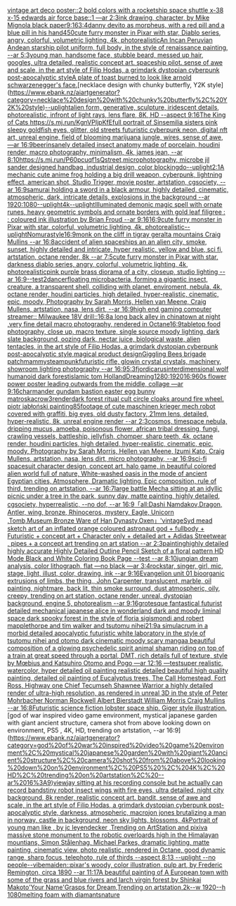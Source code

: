 [vintage art deco poster::2 bold colors with a rocketship space shuttle x-38 x-15 edwards air force base::1 —ar 2:3](https://www.ebank.nz/aiartgenerator?category=vintage%20art%20deco%20poster%3A%3A2%20bold%20colors%20with%20a%20rocketship%20space%20shuttle%20x-38%20x-15%20edwards%20air%20force%20base%3A%3A1%20%E2%80%94ar%202%3A3)[ink drawing, character, by Mike Mignola black paper](https://www.ebank.nz/aiartgenerator?category=ink%20drawing%2C%20character%2C%20by%20Mike%20Mignola%20black%20paper)[9:16](https://www.ebank.nz/aiartgenerator?category=9%3A16)[3:4](https://www.ebank.nz/aiartgenerator?category=3%3A4)[danny devito as morpheus, with a red pill and a blue pill in his hand](https://www.ebank.nz/aiartgenerator?category=danny%20devito%20as%20morpheus%2C%20with%20a%20red%20pill%20and%20a%20blue%20pill%20in%20his%20hand)[450](https://www.ebank.nz/aiartgenerator?category=450)[cute furry monster in Pixar with star, Diablo series, angry, colorful, volumetric lighting, 4k, photorealistic](https://www.ebank.nz/aiartgenerator?category=cute%20furry%20monster%20in%20Pixar%20with%20star%2C%20Diablo%20series%2C%20angry%2C%20colorful%2C%20volumetric%20lighting%2C%204k%2C%20photorealistic)[](https://www.ebank.nz/aiartgenerator?category=)[An Incan Peruvian Andean starship pilot uniform, full body, in the style of renaissance painting, --ar 5:3](https://www.ebank.nz/aiartgenerator?category=An%20Incan%20Peruvian%20Andean%20starship%20pilot%20uniform%2C%20full%20body%2C%20in%20the%20style%20of%20renaissance%20painting%2C%20--ar%205%3A3)[young man, handsome face, stubble beard, messed up hair, googles, ultra detailed, realistic concept art. spaceship pilot. sense of awe and scale, in the art style of Filip Hodas, a grimdark dystopian cyberpunk post-apocalyptic style](https://www.ebank.nz/aiartgenerator?category=young%20man%2C%20handsome%20face%2C%20stubble%20beard%2C%20messed%20up%20hair%2C%20googles%2C%20ultra%20detailed%2C%20realistic%20concept%20art.%20spaceship%20pilot.%20sense%20of%20awe%20and%20scale%2C%20in%20the%20art%20style%20of%20Filip%20Hodas%2C%20a%20grimdark%20dystopian%20cyberpunk%20post-apocalyptic%20style)[A plate of toast burned to look like arnold schwarzenegger's face.](https://www.ebank.nz/aiartgenerator?category=A%20plate%20of%20toast%20burned%20to%20look%20like%20arnold%20schwarzenegger%27s%20face.)[necklace design with chunky butterfly, Y2K style](https://www.ebank.nz/aiartgenerator?category=necklace%20design%20with%20chunky%20butterfly%2C%20Y2K%20style)[--uplight](https://www.ebank.nz/aiartgenerator?category=--uplight)[alien form, generative, sculpture, iridescent details, photorealistic, infront of light rays, lens flare, 8K, HD --aspect 9:16](https://www.ebank.nz/aiartgenerator?category=alien%20form%2C%20generative%2C%20sculpture%2C%20iridescent%20details%2C%20photorealistic%2C%20infront%20of%20light%20rays%2C%20lens%20flare%2C%208K%2C%20HD%20--aspect%209%3A16)[The King of Cats <https://s.mj.run/KgnVPIjpKfE>](https://www.ebank.nz/aiartgenerator?category=The%20King%20of%20Cats%20%3Chttps%3A//s.mj.run/KgnVPIjpKfE%3E)[full portrait of Sinsemilia sisters pink sleepy goldfish eyes, glitter, old streets futuristic cyberpunk neon, digital nft art, unreal engine, field of blooming marijuana jungle, wires, sense of awe, —ar 16:9](https://www.ebank.nz/aiartgenerator?category=full%20portrait%20of%20Sinsemilia%20sisters%20pink%20sleepy%20goldfish%20eyes%2C%20glitter%2C%20old%20streets%20futuristic%20cyberpunk%20neon%2C%20digital%20nft%20art%2C%20unreal%20engine%2C%20field%20of%20blooming%20marijuana%20jungle%2C%20wires%2C%20sense%20of%20awe%2C%20%E2%80%94ar%2016%3A9)[beer](https://www.ebank.nz/aiartgenerator?category=beer)[insanely detailed insect anatomy made of porcelain, houdini render, macro photography, minimalism, 4k, james jean, --ar 8:10](https://www.ebank.nz/aiartgenerator?category=insanely%20detailed%20insect%20anatomy%20made%20of%20porcelain%2C%20houdini%20render%2C%20macro%20photography%2C%20minimalism%2C%204k%2C%20james%20jean%2C%20--ar%208%3A10)[<https://s.mj.run/P60pcuqf1sQ>](https://www.ebank.nz/aiartgenerator?category=%3Chttps%3A//s.mj.run/P60pcuqf1sQ%3E)[street,](https://www.ebank.nz/aiartgenerator?category=street%2C)[microphotography, microbe jil sander designed handbag, industrial design, color blocking](https://www.ebank.nz/aiartgenerator?category=microphotography%2C%20microbe%20jil%20sander%20designed%20handbag%2C%20industrial%20design%2C%20color%20blocking)[do](https://www.ebank.nz/aiartgenerator?category=do)[--uplight](https://www.ebank.nz/aiartgenerator?category=--uplight)[2:1](https://www.ebank.nz/aiartgenerator?category=2%3A1)[A mechanic cute anime frog holding a big drill weapon, cyberpunk, lightning effect, american shot, Studio Trigger, movie poster, artstation, cgsociety, --ar 16:9](https://www.ebank.nz/aiartgenerator?category=A%20mechanic%20cute%20anime%20frog%20holding%20a%20big%20drill%20weapon%2C%20cyberpunk%2C%20lightning%20effect%2C%20american%20shot%2C%20Studio%20Trigger%2C%20movie%20poster%2C%20artstation%2C%20cgsociety%2C%20--ar%2016%3A9)[samurai holding a sword in a black armour, highly detailed, cinematic, atmospheric, dark, intricate details, explosions in the background --ar 1920:1080](https://www.ebank.nz/aiartgenerator?category=samurai%20holding%20a%20sword%20in%20a%20black%20armour%2C%20highly%20detailed%2C%20cinematic%2C%20atmospheric%2C%20dark%2C%20intricate%20details%2C%20explosions%20in%20the%20background%20--ar%201920%3A1080)[--uplight](https://www.ebank.nz/aiartgenerator?category=--uplight)[4k](https://www.ebank.nz/aiartgenerator?category=4k)[--uplight](https://www.ebank.nz/aiartgenerator?category=--uplight)[Illuminated demonic magic spell with ornate runes, heavy geometric symbols and ornate borders with gold leaf filigree : : coloured ink illustration by Brian Froud --ar 9:16](https://www.ebank.nz/aiartgenerator?category=Illuminated%20demonic%20magic%20spell%20with%20ornate%20runes%2C%20heavy%20geometric%20symbols%20and%20ornate%20borders%20with%20gold%20leaf%20filigree%20%3A%20%3A%20coloured%20ink%20illustration%20by%20Brian%20Froud%20--ar%209%3A16)[16:9](https://www.ebank.nz/aiartgenerator?category=16%3A9)[cute furry monster in Pixar with star, colorful, volumetric lighting, 4k, photorealistic](https://www.ebank.nz/aiartgenerator?category=cute%20furry%20monster%20in%20Pixar%20with%20star%2C%20colorful%2C%20volumetric%20lighting%2C%204k%2C%20photorealistic)[--uplight](https://www.ebank.nz/aiartgenerator?category=--uplight)[Nomura](https://www.ebank.nz/aiartgenerator?category=Nomura)[style](https://www.ebank.nz/aiartgenerator?category=style)[16:9](https://www.ebank.nz/aiartgenerator?category=16%3A9)[monk on the cliff in tigray geralta mountains Craig Mullins --ar 16:8](https://www.ebank.nz/aiartgenerator?category=monk%20on%20the%20cliff%20in%20tigray%20geralta%20mountains%20Craig%20Mullins%20--ar%2016%3A8)[accident of alien spaceships an an alien city, smoke, sunset, highly detailed and intricate, hyper realistic, yellow and blue, sci fi, artstation, octane render, 8k --ar 7:5](https://www.ebank.nz/aiartgenerator?category=accident%20of%20alien%20spaceships%20an%20an%20alien%20city%2C%20smoke%2C%20sunset%2C%20highly%20detailed%20and%20intricate%2C%20hyper%20realistic%2C%20yellow%20and%20blue%2C%20sci%20fi%2C%20artstation%2C%20octane%20render%2C%208k%20--ar%207%3A5)[cute furry monster in Pixar with star, darkness diablo series, angry, colorful, volumetric lighting, 4k, photorealistic](https://www.ebank.nz/aiartgenerator?category=cute%20furry%20monster%20in%20Pixar%20with%20star%2C%20darkness%20diablo%20series%2C%20angry%2C%20colorful%2C%20volumetric%20lighting%2C%204k%2C%20photorealistic)[pink purple brass diorama of a city, closeup, studio lighting --ar 16:9](https://www.ebank.nz/aiartgenerator?category=pink%20purple%20brass%20diorama%20of%20a%20city%2C%20closeup%2C%20studio%20lighting%20--ar%2016%3A9)[--test](https://www.ebank.nz/aiartgenerator?category=--test)[2](https://www.ebank.nz/aiartgenerator?category=2)[dancer](https://www.ebank.nz/aiartgenerator?category=dancer)[floating microbacteria, forming a gigantic insect, creature, a transparent shell, colliding with planet, enviroment, nebula, 4k, octane render, houdini particles, high detailed, hyper-realistic, cinematic, epic, moody, Photography by Sarah Morris, Hellen van Meene, Craig Mullens, artstation, nasa, lens dirt, --ar 16:9](https://www.ebank.nz/aiartgenerator?category=floating%20microbacteria%2C%20forming%20a%20gigantic%20insect%2C%20creature%2C%20a%20transparent%20shell%2C%20colliding%20with%20planet%2C%20enviroment%2C%20nebula%2C%204k%2C%20octane%20render%2C%20houdini%20particles%2C%20high%20detailed%2C%20hyper-realistic%2C%20cinematic%2C%20epic%2C%20moody%2C%20Photography%20by%20Sarah%20Morris%2C%20Hellen%20van%20Meene%2C%20Craig%20Mullens%2C%20artstation%2C%20nasa%2C%20lens%20dirt%2C%20--ar%2016%3A9)[high end gaming computer streamer:: Milwaukee 18V drill::](https://www.ebank.nz/aiartgenerator?category=high%20end%20gaming%20computer%20streamer%3A%3A%20Milwaukee%2018V%20drill%3A%3A)[16:8](https://www.ebank.nz/aiartgenerator?category=16%3A8)[a long back alley in chinatown at night ,very fine detail macro photography, rendered in Octane](https://www.ebank.nz/aiartgenerator?category=a%20long%20back%20alley%20in%20chinatown%20at%20night%20%2Cvery%20fine%20detail%20macro%20photography%2C%20rendered%20in%20Octane)[16:9](https://www.ebank.nz/aiartgenerator?category=16%3A9)[tabletop food photography, close up, macro texture, single source moody lighting, dark slate background, oozing dark, nectar juice, biological waste, alien tentacles, in the art style of Filip Hodas, a grimdark dystopian cyberpunk post-apocalyptic style,](https://www.ebank.nz/aiartgenerator?category=tabletop%20food%20photography%2C%20close%20up%2C%20macro%20texture%2C%20single%20source%20moody%20lighting%2C%20dark%20slate%20background%2C%20oozing%20dark%2C%20nectar%20juice%2C%20biological%20waste%2C%20alien%20tentacles%2C%20in%20the%20art%20style%20of%20Filip%20Hodas%2C%20a%20grimdark%20dystopian%20cyberpunk%20post-apocalyptic%20style%2C)[magical product design](https://www.ebank.nz/aiartgenerator?category=magical%20product%20design)[Giggling Bees brigade patch](https://www.ebank.nz/aiartgenerator?category=Giggling%20Bees%20brigade%20patch)[mammy](https://www.ebank.nz/aiartgenerator?category=mammy)[steampunk](https://www.ebank.nz/aiartgenerator?category=steampunk)[futuristic rifle, glowin crystal crystals, machinery, showroom lighting photography --ar 16:9](https://www.ebank.nz/aiartgenerator?category=futuristic%20rifle%2C%20glowin%20crystal%20crystals%2C%20machinery%2C%20showroom%20lighting%20photography%20--ar%2016%3A9)[5:3](https://www.ebank.nz/aiartgenerator?category=5%3A3)[fjord](https://www.ebank.nz/aiartgenerator?category=fjord)[icarus](https://www.ebank.nz/aiartgenerator?category=icarus)[interdimensional wolf humanoid dark forest](https://www.ebank.nz/aiartgenerator?category=interdimensional%20wolf%20humanoid%20dark%20forest)[islamic tom Holland](https://www.ebank.nz/aiartgenerator?category=islamic%20tom%20Holland)[Dreaming](https://www.ebank.nz/aiartgenerator?category=Dreaming)[1280:1920](https://www.ebank.nz/aiartgenerator?category=1280%3A1920)[16:9](https://www.ebank.nz/aiartgenerator?category=16%3A9)[60s flower power poster leading outwards from the middle, collage —ar 9:16](https://www.ebank.nz/aiartgenerator?category=60s%20flower%20power%20poster%20leading%20outwards%20from%20the%20middle%2C%20collage%20%E2%80%94ar%209%3A16)[charmander gundam bastion easter egg bunny matroska](https://www.ebank.nz/aiartgenerator?category=charmander%20gundam%20bastion%20easter%20egg%20bunny%20matroska)[crow](https://www.ebank.nz/aiartgenerator?category=crow)[3](https://www.ebank.nz/aiartgenerator?category=3)[render](https://www.ebank.nz/aiartgenerator?category=render)[dark forest ritual cult circle cloaks around fire wheel. piotr jabłoński painting](https://www.ebank.nz/aiartgenerator?category=dark%20forest%20ritual%20cult%20circle%20cloaks%20around%20fire%20wheel.%20piotr%20jab%C5%82o%C5%84ski%20painting)[85](https://www.ebank.nz/aiartgenerator?category=85)[footage of cute maschinen krieger mech robot covered with graffiti, big eyes, old dusty factory, 21mm lens, detailed, hyper-realistic, 8k, unreal engine render --ar 2:3](https://www.ebank.nz/aiartgenerator?category=footage%20of%20cute%20maschinen%20krieger%20mech%20robot%20covered%20with%20graffiti%2C%20big%20eyes%2C%20old%20dusty%20factory%2C%2021mm%20lens%2C%20detailed%2C%20hyper-realistic%2C%208k%2C%20unreal%20engine%20render%20--ar%202%3A3)[cosmos, timespace nebula, dripping mucus, amoeba, poisonous flower, african tribal dressing, fungi, crawling vessels, battleship, jellyfish, chomper, sharp teeth, 4k, octane render, houdini particles, high detailed, hyper-realistic, cinematic, epic, moody, Photography by Sarah Morris, Hellen van Meene, Izumi Kato, Craig Mullens, artstation, nasa, lens dirt, micro photography, --ar 16:9](https://www.ebank.nz/aiartgenerator?category=cosmos%2C%20timespace%20nebula%2C%20dripping%20mucus%2C%20amoeba%2C%20poisonous%20flower%2C%20african%20tribal%20dressing%2C%20fungi%2C%20crawling%20vessels%2C%20battleship%2C%20jellyfish%2C%20chomper%2C%20sharp%20teeth%2C%204k%2C%20octane%20render%2C%20houdini%20particles%2C%20high%20detailed%2C%20hyper-realistic%2C%20cinematic%2C%20epic%2C%20moody%2C%20Photography%20by%20Sarah%20Morris%2C%20Hellen%20van%20Meene%2C%20Izumi%20Kato%2C%20Craig%20Mullens%2C%20artstation%2C%20nasa%2C%20lens%20dirt%2C%20micro%20photography%2C%20--ar%2016%3A9)[sci-fi spacesuit character design, concept art, halo game, in beautiful colored alien world full of nature, White-washed oasis in the mode of ancient Egyptian cities, Atmosphere, Dramatic lighting, Epic composition, rule of third, trending on artstation, --ar 16:7](https://www.ebank.nz/aiartgenerator?category=sci-fi%20spacesuit%20character%20design%2C%20concept%20art%2C%20halo%20game%2C%20in%20beautiful%20colored%20alien%20world%20full%20of%20nature%2C%20White-washed%20oasis%20in%20the%20mode%20of%20ancient%20Egyptian%20cities%2C%20Atmosphere%2C%20Dramatic%20lighting%2C%20Epic%20composition%2C%20rule%20of%20third%2C%20trending%20on%20artstation%2C%20--ar%2016%3A7)[large battle Mecha sitting at an idyllic picnic under a tree in the park, sunny day, matte painting, highly detailed, cgsociety, hyperrealistic, --no dof, --ar 16:9](https://www.ebank.nz/aiartgenerator?category=large%20battle%20Mecha%20sitting%20at%20an%20idyllic%20picnic%20under%20a%20tree%20in%20the%20park%2C%20sunny%20day%2C%20matte%20painting%2C%20highly%20detailed%2C%20cgsociety%2C%20hyperrealistic%2C%20--no%20dof%2C%20--ar%2016%3A9)[「all:Dashi Namdakov,Dragon, Antler, wing, bronze, Rhinoceros, mystery, Eagle, Unicorn ,Tomb,Museum,Bronze Ware of Han Dynasty,Oxen」](https://www.ebank.nz/aiartgenerator?category=%E3%80%8Call%3ADashi%20Namdakov%2CDragon%2C%20Antler%2C%20wing%2C%20bronze%2C%20Rhinoceros%2C%20mystery%2C%20Eagle%2C%20Unicorn%20%2CTomb%2CMuseum%2CBronze%20Ware%20of%20Han%20Dynasty%2COxen%E3%80%8D)['vintage](https://www.ebank.nz/aiartgenerator?category=%27vintage)[Syd mead sketch art of an inflated orange coloured  astronaut god + fullbody + Futuristic + concept art + Character only + detailed art + Adidas Streetwear , pipes + a concept art trending on art station --ar 2:3](https://www.ebank.nz/aiartgenerator?category=Syd%20mead%20sketch%20art%20of%20an%20inflated%20orange%20coloured%20%20astronaut%20god%20%2B%20fullbody%20%2B%20Futuristic%20%2B%20concept%20art%20%2B%20Character%20only%20%2B%20detailed%20art%20%2B%20Adidas%20Streetwear%20%2C%20pipes%20%2B%20a%20concept%20art%20trending%20on%20art%20station%20--ar%202%3A3)[painting](https://www.ebank.nz/aiartgenerator?category=painting)[highly detailed highly accurate Highly Detailed Outline Pencil Sketch of a floral pattern HD Mode Black and White Coloring Book Page  --test --ar 8:10](https://www.ebank.nz/aiartgenerator?category=highly%20detailed%20highly%20accurate%20Highly%20Detailed%20Outline%20Pencil%20Sketch%20of%20a%20floral%20pattern%20HD%20Mode%20Black%20and%20White%20Coloring%20Book%20Page%20%20--test%20--ar%208%3A10)[jungian dream analysis, color lithograph, flat —no black —ar 3:4](https://www.ebank.nz/aiartgenerator?category=jungian%20dream%20analysis%2C%20color%20lithograph%2C%20flat%20%E2%80%94no%20black%20%E2%80%94ar%203%3A4)[rockstar, singer, girl, mic, stage, light, illust, color, drawing, ink --ar 9:16](https://www.ebank.nz/aiartgenerator?category=rockstar%2C%20singer%2C%20girl%2C%20mic%2C%20stage%2C%20light%2C%20illust%2C%20color%2C%20drawing%2C%20ink%20--ar%209%3A16)[Evangelion unit 01  bioorganic extrusions of limbs, the thing,, John Carpenter, translucent, marble, oil painting, nightmare, back lit, thin smoke surround, dust atmospheric, oily, creepy, trending on art station, octane render, unreal, dystopian background, engine 5, photorealism --ar 9:16](https://www.ebank.nz/aiartgenerator?category=Evangelion%20unit%2001%20%20bioorganic%20extrusions%20of%20limbs%2C%20the%20thing%2C%2C%20John%20Carpenter%2C%20translucent%2C%20marble%2C%20oil%20painting%2C%20nightmare%2C%20back%20lit%2C%20thin%20smoke%20surround%2C%20dust%20atmospheric%2C%20oily%2C%20creepy%2C%20trending%20on%20art%20station%2C%20octane%20render%2C%20unreal%2C%20dystopian%20background%2C%20engine%205%2C%20photorealism%20--ar%209%3A16)[grotesque fantastical futurist detailed mechanical japanese alice in wonderland dark and moody liminal space dark spooky forest in the style of floria sigismondi and robert mapplethorpe and tim walker and tsutomu nihei](https://www.ebank.nz/aiartgenerator?category=grotesque%20fantastical%20futurist%20detailed%20mechanical%20japanese%20alice%20in%20wonderland%20dark%20and%20moody%20liminal%20space%20dark%20spooky%20forest%20in%20the%20style%20of%20floria%20sigismondi%20and%20robert%20mapplethorpe%20and%20tim%20walker%20and%20tsutomu%20nihei)[21:9](https://www.ebank.nz/aiartgenerator?category=21%3A9)[a simulacrum in a morbid detailed apocalyptic futuristic white laboratory in the style of tsutomu nihei and otomo dark cinematic moody scary manga](https://www.ebank.nz/aiartgenerator?category=a%20simulacrum%20in%20a%20morbid%20detailed%20apocalyptic%20futuristic%20white%20laboratory%20in%20the%20style%20of%20tsutomu%20nihei%20and%20otomo%20dark%20cinematic%20moody%20scary%20manga)[a beautiful composition of a glowing psychedelic spirit animal shaman riding on top of a train at great speed through a portal, DMT,  rich details full of texture, style by Mœbius and Katsuhiro Otomo and Pogo —ar 12:16 —test](https://www.ebank.nz/aiartgenerator?category=a%20beautiful%20composition%20of%20a%20glowing%20psychedelic%20spirit%20animal%20shaman%20riding%20on%20top%20of%20a%20train%20at%20great%20speed%20through%20a%20portal%2C%20DMT%2C%20%20rich%20details%20full%20of%20texture%2C%20style%20by%20M%C5%93bius%20and%20Katsuhiro%20Otomo%20and%20Pogo%20%E2%80%94ar%2012%3A16%20%E2%80%94test)[super realistic, watercolor, hyper detailed oil painting realistic detailed beautiful high quality painting, detailed oil painting of Eucalyptus trees, The Call Homestead, Fort Ross, Highway one Chief Tecumseh Shawnee Warrior  a highly detailed render of ultra-high resolution, as rendered in unreal 3D in the style of Peter Mohrbacher Norman Rockwell Albert Bierstadt William Morris Craig Mullins --ar 16:8](https://www.ebank.nz/aiartgenerator?category=super%20realistic%2C%20watercolor%2C%20hyper%20detailed%20oil%20painting%20realistic%20detailed%20beautiful%20high%20quality%20painting%2C%20detailed%20oil%20painting%20of%20Eucalyptus%20trees%2C%20The%20Call%20Homestead%2C%20Fort%20Ross%2C%20Highway%20one%20Chief%20Tecumseh%20Shawnee%20Warrior%20%20a%20highly%20detailed%20render%20of%20ultra-high%20resolution%2C%20as%20rendered%20in%20unreal%203D%20in%20the%20style%20of%20Peter%20Mohrbacher%20Norman%20Rockwell%20Albert%20Bierstadt%20William%20Morris%20Craig%20Mullins%20--ar%2016%3A8)[Futuristic science fiction lobster space ship. Giger style illustration.](https://www.ebank.nz/aiartgenerator?category=Futuristic%20science%20fiction%20lobster%20space%20ship.%20Giger%20style%20illustration.)[god of war inspired video game environment, mystical japanese garden with giant ancient structure, camera shot from above looking down on environment, PS5 , 4K, HD, trending on artstation, --ar 16:9](https://www.ebank.nz/aiartgenerator?category=god%20of%20war%20inspired%20video%20game%20environment%2C%20mystical%20japanese%20garden%20with%20giant%20ancient%20structure%2C%20camera%20shot%20from%20above%20looking%20down%20on%20environment%2C%20PS5%20%2C%204K%2C%20HD%2C%20trending%20on%20artstation%2C%20--ar%2016%3A9)[view](https://www.ebank.nz/aiartgenerator?category=view)[jay sitting at his recording console but he actually can record bands](https://www.ebank.nz/aiartgenerator?category=jay%20sitting%20at%20his%20recording%20console%20but%20he%20actually%20can%20record%20bands)[tiny robot insect wings with fire eyes, ultra detailed, night city background, 8k render, realistic concept art. bandit, sense of awe and scale, in the art style of Filip Hodas, a grimdark dystopian cyberpunk post-apocalyptic style, darkness, atmospheric, macro](https://www.ebank.nz/aiartgenerator?category=tiny%20robot%20insect%20wings%20with%20fire%20eyes%2C%20ultra%20detailed%2C%20night%20city%20background%2C%208k%20render%2C%20realistic%20concept%20art.%20bandit%2C%20sense%20of%20awe%20and%20scale%2C%20in%20the%20art%20style%20of%20Filip%20Hodas%2C%20a%20grimdark%20dystopian%20cyberpunk%20post-apocalyptic%20style%2C%20darkness%2C%20atmospheric%2C%20macro)[jon jones brutalizing a man in norway, castle in background, neon sky lights, blossoms, 4k](https://www.ebank.nz/aiartgenerator?category=jon%20jones%20brutalizing%20a%20man%20in%20norway%2C%20castle%20in%20background%2C%20neon%20sky%20lights%2C%20blossoms%2C%204k)[Portrait of young man like , by jc leyendecker ,Trending on ArtStation and pixiv](https://www.ebank.nz/aiartgenerator?category=Portrait%20of%20young%20man%20like%20%2C%20by%20jc%20leyendecker%20%2CTrending%20on%20ArtStation%20and%20pixiv)[a massive stone monument to the robotic overloards high in the Himalayan mountians, Simon Stålenhag, Michael Parkes, dramatic lighting, matte painting, cinematic view, photo realistic, rendered in Octane, good dynamic range, sharp focus, telephoto, rule of thirds --aspect 8:13 --uplight --no people](https://www.ebank.nz/aiartgenerator?category=a%20massive%20stone%20monument%20to%20the%20robotic%20overloards%20high%20in%20the%20Himalayan%20mountians%2C%20Simon%20St%C3%A5lenhag%2C%20Michael%20Parkes%2C%20dramatic%20lighting%2C%20matte%20painting%2C%20cinematic%20view%2C%20photo%20realistic%2C%20rendered%20in%20Octane%2C%20good%20dynamic%20range%2C%20sharp%20focus%2C%20telephoto%2C%20rule%20of%20thirds%20--aspect%208%3A13%20--uplight%20--no%20people)[--vibe](https://www.ebank.nz/aiartgenerator?category=--vibe)[maiden::](https://www.ebank.nz/aiartgenerator?category=maiden%3A%3A)[pixar's woody, color illustration, pulp art, by Frederic Remington, circa 1890 --ar 11:17](https://www.ebank.nz/aiartgenerator?category=pixar%27s%20woody%2C%20color%20illustration%2C%20pulp%20art%2C%20by%20Frederic%20Remington%2C%20circa%201890%20--ar%2011%3A17)[A beautiful painting of  A European town with some of the grass and blue rivers and larch virgin forest,by Shinkai Makoto'Your Name'Grasps for Dream,Trending on artstation,2k--w 1920--h 1080](https://www.ebank.nz/aiartgenerator?category=A%20beautiful%20painting%20of%20%20A%20European%20town%20with%20some%20of%20the%20grass%20and%20blue%20rivers%20and%20larch%20virgin%20forest%2Cby%20Shinkai%20Makoto%27Your%20Name%27Grasps%20for%20Dream%2CTrending%20on%20artstation%2C2k--w%201920--h%201080)[melting foam with diamants](https://www.ebank.nz/aiartgenerator?category=melting%20foam%20with%20diamants)[nature](https://www.ebank.nz/aiartgenerator?category=nature)